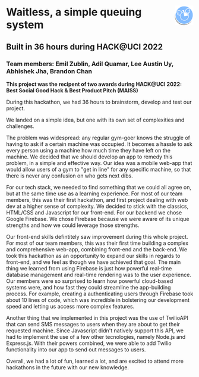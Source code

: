 # <img src="Images/Logo1.png" width=10%  style="float : right"/> 
# Waitless, a simple queuing system 
## Built in 36 hours during HACK@UCI 2022
### Team members: Emil Zublin, Adil Quamar, Lee Austin Uy, Abhishek Jha, Brandon Chan

<b>This project was the recipent of two awards during HACK@UCI 2022: Best Social Good Hack & Best Product Pitch (MAISS)</b>

During this hackathon, we had 36 hours to brainstorm, develop and test our project.

We landed on a simple idea, but one with its own set of complexities and challenges. 

The problem was widespread: any regular gym-goer knows the struggle of having to ask if a certain machine was occupied. It becomes a hassle to ask every person using a machine how much time they have left on the machine. We decided that we should develop an app to remedy this problem, in a simple and effective way. Our idea was a mobile web-app that would allow users of a gym to "get in line" for any specific machine, so that there is never any confusion on who gets next dibs.

For our tech stack, we needed to find something that we could all agree on, but at the same time use as a learning experience. For most of our team members, this was their first hackathon, and first project dealing with web dev at a higher sense of complexity. We decided to stick with the classics, HTML/CSS and Javascript for our front-end. For our backend we chose Google Firebase. We chose Firebase because we were aware of its unique strengths and how we could leverage those strengths.

Our front-end skills defintitely saw improvement during this whole project. For most of our team members, this was their first time building a complex and comprehensive web-app, combining front-end and the back-end. We took this hackathon as an opportunity to expand our skills in regards to front-end, and we feel as though we have achieved that goal.
The main thing we learned from using Firebase is just how powerful real-time database management and real-time rendering was to the user experience. Our members were so surprised to learn how powerful cloud-based systems were, and how fast they could streamline the app-building process. For example, creating a authenticating users through Firebase took about 10 lines of code, which was incredible in bolstering our development speed and letting us access more complex features.

Another thing that we implemented in this project was the use of TwilioAPI that can send SMS messages to users when they are about to get their requested machine. Since Javascript didn't natively support this API, we had to implement the use of a few other tecnologies, namely Node.js and Express.js. With their powers combined, we were able to add Twilio functionality into our app to send out messages to users.

Overall, we had a lot of fun, learned a lot, and are excited to attend more hackathons in the future with our new knowledge.

